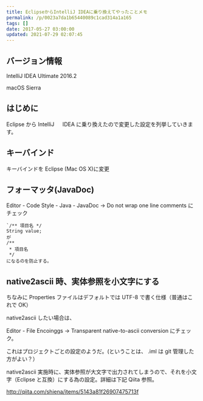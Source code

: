 ```yaml
---
title: EclipseからIntelliJ IDEAに乗り換えてやったことメモ
permalink: /p/0023a7da1b65440089c1cad314a1a165
tags: []
date: 2017-05-27 03:00:00
updated: 2021-07-29 02:07:45
---
```


## バージョン情報

IntelliJ IDEA Ultimate 2016.2

macOS Sierra

## はじめに

Eclipse から IntelliJ 　 IDEA に乗り換えたので変更した設定を列挙していきます。

## キーバインド

キーバインドを Eclipse (Mac OS X)に変更

## フォーマッタ(JavaDoc)

Editor - Code Style - Java - JavaDoc -> Do not wrap one line comments にチェック

```
`/** 項目名 */
String value;
が
/**
 * 項目名
 */
になるのを防止する。
```

## native2ascii 時、実体参照を小文字にする

ちなみに Properties ファイルはデフォルトでは UTF-8 で書く仕様（普通はこれで OK）

native2ascii したい場合は、

Editor - File Encoinggs -> Transparent native-to-ascii conversion にチェック。

これはプロジェクトごとの設定のようだ。(ということは、 .iml は git 管理した方がよい？）

native2ascii 実施時に、実体参照が大文字で出力されてしまうので、それを小文字（Eclipse と互換）にする為の設定。詳細は下記 Qiita 参照。

<a href="http://qiita.com/shiena/items/5143a81f26907475713f"><http://qiita.com/shiena/items/5143a81f26907475713f>
